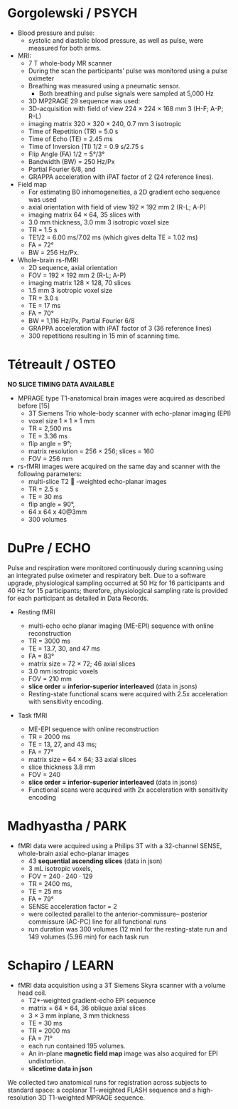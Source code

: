 # Gorgolewski / PSYCH

* Blood pressure and pulse:
    - systolic and diastolic blood pressure, as well as pulse, were measured for both arms.
* MRI:
    - 7 T whole-body MR scanner 
    - During the scan the participants’ pulse was monitored using a pulse oximeter
    - Breathing was measured using a pneumatic sensor.
        - Both breathing and pulse signals were sampled at 5,000 Hz
    - 3D MP2RAGE 29 sequence was used:
    - 3D-acquisition with field of view 224 × 224 × 168 mm 3 (H-F; A-P; R-L)
    - imaging matrix 320 × 320 × 240, 0.7 mm 3 isotropic
    - Time of Repetition (TR) = 5.0 s
    - Time of Echo (TE) = 2.45 ms
    - Time of Inversion (TI) 1/2 = 0.9 s/2.75 s
    - Flip Angle (FA) 1/2 = 5°/3°
    - Bandwidth (BW) = 250 Hz/Px
    - Partial Fourier 6/8, and
    - GRAPPA acceleration with iPAT factor of 2 (24 reference lines).
* Field map
    - For estimating B0 inhomogeneities, a 2D gradient echo sequence was used
    - axial orientation with field of view 192 × 192 mm 2 (R-L; A-P)
    - imaging matrix 64 × 64, 35 slices with
    - 3.0 mm thickness, 3.0 mm 3 isotropic voxel size
    - TR = 1.5 s
    - TE1/2 = 6.00 ms/7.02 ms (which gives delta TE = 1.02 ms)
    - FA = 72°
    - BW = 256 Hz/Px.
* Whole-brain rs-fMRI
    - 2D sequence, axial orientation
    - FOV = 192 × 192 mm 2 (R-L; A-P)
    - imaging matrix 128 × 128, 70 slices
    - 1.5 mm 3 isotropic voxel size
    - TR = 3.0 s
    - TE = 17 ms
    - FA = 70°
    - BW = 1,116 Hz/Px, Partial Fourier 6/8
    - GRAPPA acceleration with iPAT factor of 3 (36 reference lines)
    - 300 repetitions resulting in 15 min of scanning time. 

# Tétreault / OSTEO

**NO SLICE TIMING DATA AVAILABLE**

* MPRAGE type T1-anatomical brain images were acquired as described before [15]
    - 3T Siemens Trio whole-body scanner with echo-planar imaging (EPI)
    - voxel size 1 × 1 × 1 mm
    - TR = 2,500 ms
    - TE = 3.36 ms
    - flip angle = 9°;
    - matrix resolution = 256 × 256; slices = 160
    - FOV = 256 mm
* rs-fMRI images were acquired on the same day and scanner with the following parameters:
    - multi-slice T2  -weighted echo-planar images
    - TR = 2.5 s
    - TE = 30 ms
    - flip angle = 90°,
    - 64 x 64 x 40@3mm 
    - 300 volumes

# DuPre / ECHO

Pulse and respiration were monitored continuously during scanning using an integrated pulse oximeter and respiratory belt.
Due to a software upgrade, physiological sampling occurred at 50 Hz for 16 participants and 40 Hz for
15 participants; therefore, physiological sampling rate is provided for each participant as detailed in
Data Records.

* Resting fMRI
    - multi-echo echo planar imaging (ME-EPI) sequence with online reconstruction
    - TR = 3000 ms
    - TE = 13.7, 30, and 47 ms
    - FA = 83°
    - matrix size = 72 × 72; 46 axial slices
    - 3.0 mm isotropic voxels
    - FOV = 210 mm
    - **slice order = inferior-superior interleaved** (data in jsons)
    - Resting-state functional scans were acquired with 2.5x acceleration with sensitivity encoding.

* Task fMRI
    - ME-EPI sequence with online reconstruction
    - TR = 2000 ms
    - TE = 13, 27, and 43 ms;
    - FA = 77°
    - matrix size = 64 × 64; 33 axial slices
    - slice thickness 3.8 mm
    - FOV = 240
    - **slice order = inferior-superior interleaved** (data in jsons)
    - Functional scans were acquired with 2x acceleration with sensitivity encoding

# Madhyastha / PARK

* fMRI data were acquired using a Philips 3T with a 32-channel SENSE, whole-brain axial echo-planar images
    - 43 **sequential ascending slices** (data in json)
    - 3 mL isotropic voxels,
    - FOV = 240 · 240 · 129
    - TR = 2400 ms,
    - TE = 25 ms
    - FA = 79°
    - SENSE acceleration factor = 2
    - were collected parallel to the anterior-commissure– posterior commissure (AC-PC) line for all functional runs
    - run duration was 300 volumes (12 min) for the resting-state run and 149 volumes (5.96 min) for each task run


# Schapiro / LEARN

* fMRI data acquisition using a 3T Siemens Skyra scanner with a volume head coil.
    - T2\*-weighted gradient-echo EPI sequence
    - matrix = 64 × 64, 36 oblique axial slices
    - 3 × 3 mm inplane, 3 mm thickness
    - TE = 30 ms
    - TR = 2000 ms
    - FA = 71°
    - each run contained 195 volumes.
    - An in-plane **magnetic field map** image was also acquired for EPI undistortion.
    - **slicetime data in json**

We collected two anatomical runs for registration across subjects to standard space: a coplanar T1-weighted FLASH
sequence and a high-resolution 3D T1-weighted MPRAGE sequence.

